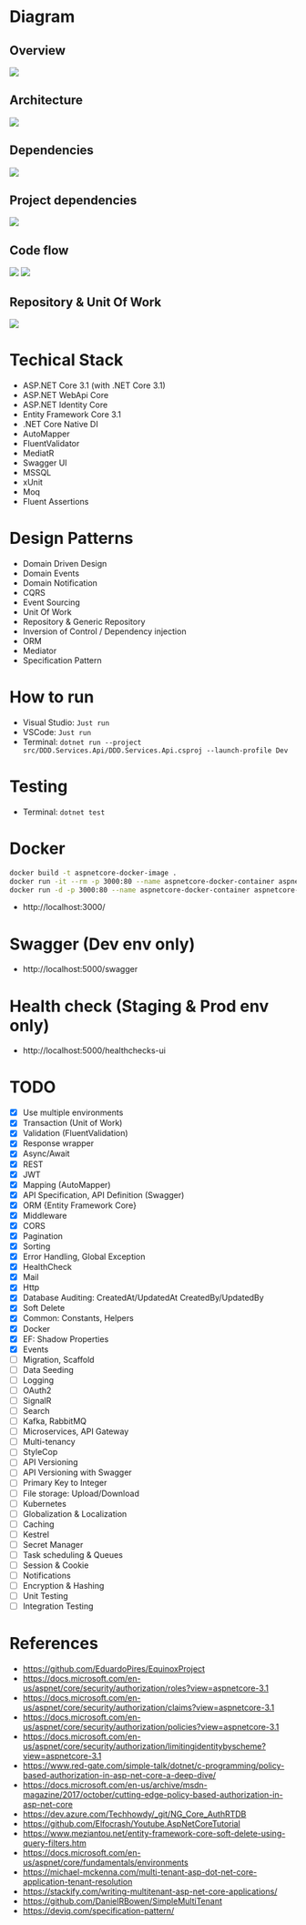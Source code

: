 # Diagram

## Overview
![](/docs/overview.png)

## Architecture
![](/docs/architecture.png)

## Dependencies
![](/docs/dependencies.jpg)

## Project dependencies
![](/docs/project-dependencies.jpg)

## Code flow
![](/docs/flowchart.png)
![](/docs/code-flow.jpg)

## Repository & Unit Of Work
![](/docs/custom-repo-versus-db-context.png)

# Techical Stack
- ASP.NET Core 3.1 (with .NET Core 3.1)
- ASP.NET WebApi Core
- ASP.NET Identity Core
- Entity Framework Core 3.1
- .NET Core Native DI
- AutoMapper
- FluentValidator
- MediatR
- Swagger UI
- MSSQL
- xUnit
- Moq
- Fluent Assertions

# Design Patterns
- Domain Driven Design
- Domain Events
- Domain Notification
- CQRS
- Event Sourcing
- Unit Of Work
- Repository & Generic Repository
- Inversion of Control / Dependency injection
- ORM
- Mediator
- Specification Pattern

# How to run
- Visual Studio: `Just run`
- VSCode: `Just run`
- Terminal: `dotnet run --project src/DDD.Services.Api/DDD.Services.Api.csproj --launch-profile Dev`

# Testing
- Terminal: `dotnet test`

# Docker

```sh
docker build -t aspnetcore-docker-image .
docker run -it --rm -p 3000:80 --name aspnetcore-docker-container aspnetcore-docker-image
docker run -d -p 3000:80 --name aspnetcore-docker-container aspnetcore-docker-image
```

- http://localhost:3000/

# Swagger (Dev env only)
- http://localhost:5000/swagger

# Health check (Staging & Prod env only)
- http://localhost:5000/healthchecks-ui

# TODO
- [x] Use multiple environments
- [x] Transaction (Unit of Work)
- [x] Validation (FluentValidation)
- [x] Response wrapper
- [x] Async/Await
- [x] REST
- [x] JWT
- [x] Mapping (AutoMapper)
- [x] API Specification, API Definition (Swagger)
- [x] ORM {Entity Framework Core}
- [x] Middleware
- [x] CORS
- [x] Pagination
- [x] Sorting
- [x] Error Handling, Global Exception
- [x] HealthCheck
- [x] Mail
- [x] Http
- [x] Database Auditing: CreatedAt/UpdatedAt CreatedBy/UpdatedBy
- [x] Soft Delete
- [x] Common: Constants, Helpers
- [x] Docker
- [x] EF: Shadow Properties
- [x] Events
- [ ] Migration, Scaffold
- [ ] Data Seeding
- [ ] Logging
- [ ] OAuth2
- [ ] SignalR
- [ ] Search
- [ ] Kafka, RabbitMQ
- [ ] Microservices, API Gateway
- [ ] Multi-tenancy
- [ ] StyleCop
- [ ] API Versioning
- [ ] API Versioning with Swagger
- [ ] Primary Key to Integer
- [ ] File storage: Upload/Download
- [ ] Kubernetes
- [ ] Globalization & Localization
- [ ] Caching
- [ ] Kestrel
- [ ] Secret Manager
- [ ] Task scheduling & Queues
- [ ] Session & Cookie
- [ ] Notifications
- [ ] Encryption & Hashing
- [ ] Unit Testing
- [ ] Integration Testing

# References
- https://github.com/EduardoPires/EquinoxProject
- https://docs.microsoft.com/en-us/aspnet/core/security/authorization/roles?view=aspnetcore-3.1
- https://docs.microsoft.com/en-us/aspnet/core/security/authorization/claims?view=aspnetcore-3.1
- https://docs.microsoft.com/en-us/aspnet/core/security/authorization/policies?view=aspnetcore-3.1
- https://docs.microsoft.com/en-us/aspnet/core/security/authorization/limitingidentitybyscheme?view=aspnetcore-3.1
- https://www.red-gate.com/simple-talk/dotnet/c-programming/policy-based-authorization-in-asp-net-core-a-deep-dive/
- https://docs.microsoft.com/en-us/archive/msdn-magazine/2017/october/cutting-edge-policy-based-authorization-in-asp-net-core
- https://dev.azure.com/Techhowdy/_git/NG_Core_AuthRTDB
- https://github.com/Elfocrash/Youtube.AspNetCoreTutorial
- https://www.meziantou.net/entity-framework-core-soft-delete-using-query-filters.htm
- https://docs.microsoft.com/en-us/aspnet/core/fundamentals/environments
- https://michael-mckenna.com/multi-tenant-asp-dot-net-core-application-tenant-resolution
- https://stackify.com/writing-multitenant-asp-net-core-applications/
- https://github.com/DanielRBowen/SimpleMultiTenant
- https://deviq.com/specification-pattern/
